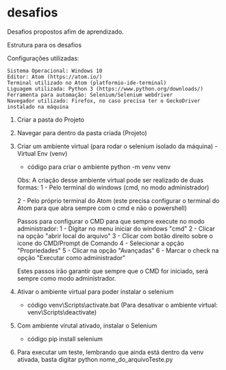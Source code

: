# desafios
Desafios propostos afim de aprendizado.

Estrutura para os desafios

Configurações utilizadas:

	Sistema Operacional: Windows 10
	Editor: Atom (https://atom.io/)
	Terminal utilizado no Atom (platformio-ide-terminal)
	Liguagem utilizada: Python 3 (https://www.python.org/downloads/)
	Ferramenta para automação: Selenium/Selenium webdriver
	Navegador utilizado: Firefox, no caso precisa ter o GeckoDriver instalado na máquina




1. Criar a pasta do Projeto
2. Navegar para dentro da pasta criada (Projeto)
3. Criar um ambiente virtual (para rodar o selenium isolado da máquina) - Virtual Env (venv)

	- código para criar o ambiente
	  python -m venv venv

	Obs: A criação desse ambiente virtual pode ser realizado de duas formas:
	1 - Pelo terminal do windows (cmd, no modo administrador)

	2 - Pelo próprio terminal do Atom (este precisa configurar o terminal do Atom para que abra sempre com o cmd e não o powershell)

	Passos para configurar o CMD para que sempre execute no modo administrador:
	1 - Digitar no menu iniciar do windows "cmd"
	2 - Clicar na opção "abrir local do arquivo"
	3 - Clicar com botão direito sobre o icone do CMD/Prompt de Comando
	4 - Selecionar a opção "Propriedades"
	5 - Clicar na opção "Avançadas"
	6 - Marcar o check na opção "Executar como administrador"

	Estes passos irão garantir que sempre que o CMD for iniciado, será sempre como modo administrador.


4. Ativar o ambiente virtual para poder instalar o selenium

	- código
	  venv\Scripts\activate.bat
	  (Para desativar o ambiente virtual: venv\Scripts\deactivate)

5. Com ambiente virutal ativado, instalar o Selenium

	- código
	  pip install selenium

6. Para executar um teste, lembrando que ainda está dentro da venv ativada, basta digitar python nome_do_arquivoTeste.py
